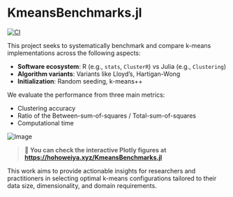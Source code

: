 # KmeansBenchmarks.jl

[![CI](https://github.com/szcf-weiya/KmeansBenchmarks.jl/actions/workflows/ci.yml/badge.svg)](https://github.com/szcf-weiya/KmeansBenchmarks.jl/actions/workflows/ci.yml)

This project seeks to systematically benchmark and compare k-means implementations across the following aspects:

- **Software ecosystem**: R (e.g., `stats`, `ClusterR`) vs Julia (e.g., `Clustering`)
- **Algorithm variants**: Variants like Lloyd’s, Hartigan-Wong
- **Initialization**: Random seeding, k-means++

We evaluate the performance from three main metrics:

- Clustering accuracy
- Ratio of the Between-sum-of-squares / Total-sum-of-squares
- Computational time

![Image](https://github.com/user-attachments/assets/5cce383c-5fd4-4133-83a4-18c2c2c17900)

> **:dizzy: You can check the interactive Plotly figures at <https://hohoweiya.xyz/KmeansBenchmarks.jl>**

This work aims to provide actionable insights for researchers and practitioners in selecting optimal k-means configurations tailored to their data size, dimensionality, and domain requirements. 